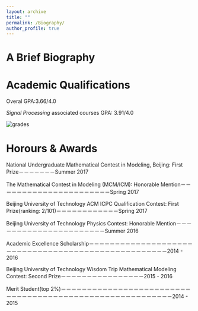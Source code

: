 ```yaml
---
layout: archive
title: ""
permalink: /Biography/
author_profile: true
---
```

A Brief Biography
======








Academic Qualifications
======
Overal GPA:3.66/4.0

*Signal Processing* associated courses GPA: 3.91/4.0

![grades](https://dukang4655.github.io/images/grade4.png)


Horours & Awards
======
National Undergraduate Mathematical Contest in Modeling, Beijing: First Prize－－－－－－－Summer 2017

The Mathematical Contest in Modeling (MCM/ICM): Honorable Mention－－－－－－－－－－－－－－－－－－－－－－Spring 2017

Beijing University of Technology ACM ICPC Qualification Contest: First Prize(ranking: 2/101)－－－－－－－－－－－－Spring 2017

Beijing University of Technology Physics Contest: Honorable Mention－－－－－－－－－－－－－－－－－－－－－－Summer 2016

Academic Excellence Scholarship－－－－－－－－－－－－－－－－－－－－－－－－－－－－－－－－－－－－－－－－－－－－－－－－－－－2014 - 2016

Beijing University of Technology Wisdom Trip Mathematical Modeling Contest: Second Prize－－－－－－－－－－－－－－－－2015 - 2016

Merit Student(top 2%)－－－－－－－－－－－－－－－－－－－－－－－－－－－－－－－－－－－－－－－－－－－－－－－－－－－－－－－－－2014 - 2015
